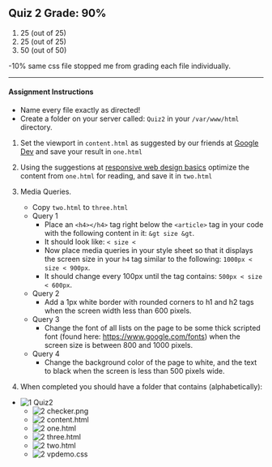 ## Quiz 2 Grade: 90%

1. 25 (out of 25)
2. 25 (out of 25) 
3. 50 (out of 50) 

-10% same css file stopped me from grading each file individually.

-----
#### Assignment Instructions

- Name every file exactly as directed!
- Create a folder on your server called: `Quiz2` in your `/var/www/html` directory.

1. Set the viewport in `content.html` as suggested by our friends at [Google Dev](https://developers.google.com/web/fundamentals/layouts/rwd-fundamentals/set-the-viewport) and save your result in `one.html`
2. Using the suggestions at [responsive web design basics](https://developers.google.com/web/fundamentals/layouts/rwd-fundamentals/) optimize the content from `one.html` for reading, and save it in `two.html`
3. Media Queries.
    - Copy `two.html` to `three.html`
    - Query 1
        - Place an `<h4></h4>` tag right below the `<article>` tag in your code with the following content in it: ` &gt size &gt `. 
        - It should look like: `< size < ` 
        - Now place media queries in your style sheet so that it displays the screen size in your `h4` tag similar to the following: `1000px < size < 900px`.
        - It should change every 100px until the tag contains: `500px < size < 600px`.
   - Query 2
        - Add a 1px white border with rounded corners to h1 and h2 tags when the screen width less than 600 pixels.
   - Query 3
       - Change the font of all lists on the page to be some thick scripted font (found here: https://www.google.com/fonts) when the screen size is between 800 and 1000 pixels. 
   - Query 4
       - Change the background color of the page to white, and the text to black when the screen is less than 500 pixels wide.  

4. When completed you should have a folder that contains (alphabetically):
- ![1] Quiz2
    - ![2] checker.png
    - ![2] content.html
    - ![2] one.html
    - ![2] three.html
    - ![2] two.html
    - ![2] vpdemo.css
    
[1]: https://cdn1.iconfinder.com/data/icons/UltimateGnome/22x22/status/folder-drag-accept.png "Folder"
[2]: http://www.plcs.net/downloads/images/defaut.gif "File"
			



